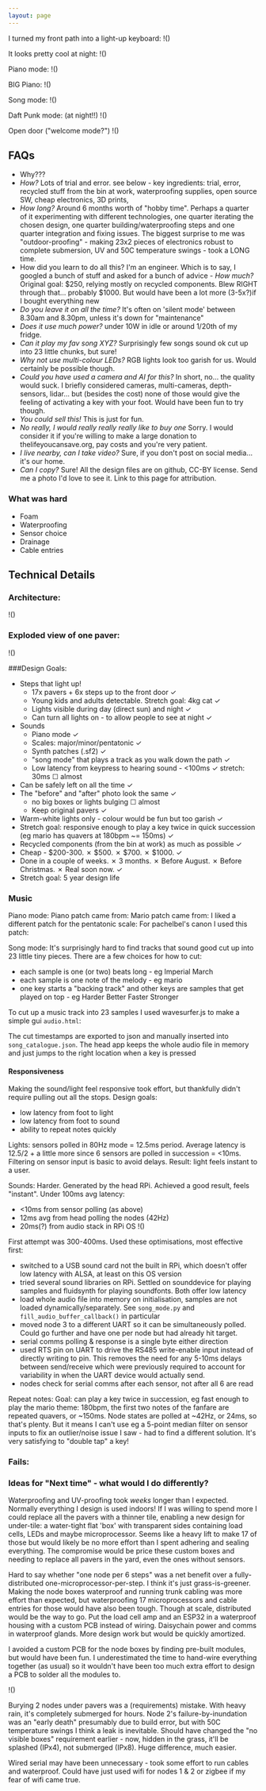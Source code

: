 ```yaml
---
layout: page
---
```



<!-- title: "My Front Path Piano" -->


I turned my front path into a light-up keyboard:
!()

It looks pretty cool at night:
!()

Piano mode:
!()

BIG Piano:
!()

Song mode:
!()

Daft Punk mode: (at night!!)
!()

Open door ("welcome mode?")
!()

## FAQs
- Why??? 
- *How?* Lots of trial and error. see below - key ingredients: trial, error, recycled stuff from the bin at work, waterproofing supplies, open source SW, cheap electronics, 3D prints,
- *How long?* Around 6 months worth of "hobby time". Perhaps a quarter of it experimenting with different technologies, one quarter iterating the chosen design, one quarter building/waterproofing steps and one quarter integration and fixing issues. The biggest surprise to me was "outdoor-proofing" - making 23x2 pieces of electronics robust to complete submersion, UV and 50C temperature swings - took a LONG time. 
- How did you learn to do all this? I'm an engineer. Which is to say, I googled a bunch of stuff and asked for a bunch of advice - *How much?* Original goal: $250, relying mostly on recycled components. Blew RIGHT through that... probably $1000. But would have been a lot more (3-5x?)if I bought everything new
- *Do you leave it on all the time?* It's often on 'silent mode' between 8.30am and 8.30pm, unless it's down for "maintenance"
- *Does it use much power?* under 10W in idle or around 1/20th of my fridge. 
- *Can it play my fav song XYZ?* Surprisingly few songs sound ok cut up into 23 little chunks, but sure! 
- *Why not use multi-colour LEDs?* RGB lights look too garish for us. Would certainly be possible though. 
- *Could you have used a camera and AI for this?* In short, no... the quality would suck. I briefly considered cameras, multi-cameras, depth-sensors, lidar... but (besides the cost) none of those would give the feeling of activating a key with your foot. Would have been fun to try though. 
- *You could sell this!* This is just for fun. 
- *No really, I would really really really like to buy one* Sorry. I would consider it if you're willing to make a large donation to thelifeyoucansave.org, pay costs and you're very patient. 
- *I live nearby, can I take video?*  Sure, if you don't post on social media... it's our home. 
- *Can I copy?* Sure! All the design files are on github, CC-BY license. Send me a photo I'd love to see it. Link to this page for attribution. 

### What was hard
- Foam
- Waterproofing
- Sensor choice
- Drainage
- Cable entries


## Technical Details

### Architecture:
!()

### Exploded view of one paver:
!()

###Design Goals:
- Steps that light up!
    - 17x pavers + 6x steps up to the front door  ✓
    - Young kids and adults detectable. Stretch goal: 4kg cat  ✓
    - Lights visible during day (direct sun) and night  ✓
    - Can turn all lights on - to allow people to see at night  ✓
- Sounds 
    - Piano mode  ✓
    - Scales: major/minor/pentatonic  ✓
    - Synth patches (.sf2)  ✓
    - "song mode" that plays a track as you walk down the path  ✓
    - Low latency from keypress to hearing sound - <100ms  ✓  stretch: 30ms   ☐ almost
- Can be safely left on all the time  ✓
- The "before" and "after" photo look the same   ✓
    - no big boxes or lights bulging  ☐ almost
    - Keep original pavers  ✓
- Warm-white lights only - colour would be fun but too garish  ✓
- Stretch goal: responsive enough to play a key twice in quick succession (eg mario has quavers at 180bpm ~= 150ms)  ✓
- Recycled components (from the bin at work) as much as possible  ✓
- Cheap - $200-300. ✗  $500. ✗  $700. ✗  $1000.  ✓
- Done in a couple of weeks. ✗  3 months. ✗  Before August. ✗   Before Christmas. ✗  Real soon now.  ✓
- Stretch goal: 5 year design life  



### Music
Piano mode:
Piano patch came from:
Mario patch came from:
I liked a different patch for the pentatonic scale:
For pachelbel's canon I used this patch: 

Song mode:
It's surprisingly hard to find tracks that sound good cut up into 23 little tiny pieces. There are a few choices for how to cut: 
- each sample is one (or two) beats long - eg Imperial March
- each sample is one note of the melody - eg mario
- one key starts a "backing track" and other keys are samples that get played on top - eg Harder Better Faster Stronger

To cut up a music track into 23 samples I used wavesurfer.js to make a simple gui `audio.html`:

The cut timestamps are exported to json and manually inserted into `song_catalogue.json`. The head app keeps the whole audio file in memory and just jumps to the right location when a key is pressed


#### Responsiveness
Making the sound/light feel responsive took effort, but thankfully didn't require pulling out all the stops. Design goals:
- low latency from foot to light
- low latency from foot to sound
- ability to repeat notes quickly

Lights: sensors polled in 80Hz mode = 12.5ms period. Average latency is 12.5/2 + a little more since 6 sensors are polled in succession = <10ms. Filtering on sensor input is basic to avoid delays. Result: light feels instant to a user. 

Sounds: Harder. Generated by the head RPi. Achieved a good result, feels "instant". Under 100ms avg latency:
- <10ms from sensor polling (as above)
- 12ms avg from head polling the nodes (42Hz)
- 20ms(?) from audio stack in RPi OS
!()

First attempt was 300-400ms. Used these optimisations, most effective first: 
- switched to a USB sound card not the built in RPi, which doesn't offer low latency with ALSA, at least on this OS version
- tried several sound libraries on RPi. Settled on sounddevice for playing samples and fluidsynth for playing soundfonts. Both offer low latency
- load whole audio file into memory on initialisation, samples are not loaded dynamically/separately. See `song_mode.py` and `fill_audio_buffer_callback()` in particular
- moved node 3 to a different UART so it can be simultaneously polled. Could go further and have one per node but had already hit target. 
- serial comms polling & response is a single byte either direction
- used RTS pin on UART to drive the RS485 write-enable input instead of directly writing to pin. This removes the need for any 5-10ms delays between send/receive which were previously required to account for variability in when the UART device would actually send. 
- nodes check for serial comms after each sensor, not after all 6 are read

Repeat notes:
Goal: can play a key twice in succession, eg fast enough to play the mario theme: 180bpm, the first two notes of the fanfare are repeated quavers, or ~150ms. Node states are polled at ~42Hz, or 24ms, so that's plenty. But it means I can't use eg a 5-point median filter on sensor inputs to fix an outlier/noise issue I saw - had to find a different solution. It's very satisfying to "double tap" a key! 



### Fails:


### Ideas for "Next time" - what would I do differently?

Waterproofing and UV-proofing took *weeks* longer than I expected. Normally everything I design is used indoors! If I was willing to spend more I could replace all the pavers with a thinner tile, enabling a new design for under-tile: a water-tight flat 'box' with transparent sides containing load cells, LEDs and maybe microprocessor. Seems like a heavy lift to make 17 of those but would likely be no more effort than I spent adhering and sealing everything. The compromise would be price these custom boxes and needing to replace all pavers in the yard, even the ones without sensors. 

Hard to say whether "one node per 6 steps" was a net benefit over a fully-distributed one-microprocessor-per-step. I think it's just grass-is-greener. Making the node boxes waterproof and running trunk cabling was more effort than expected, but waterproofing 17 microprocessors and cable entries for those would have also been tough. Though at scale, distributed would be the way to go. Put the load cell amp and an ESP32 in a waterproof housing with a custom PCB instead of wiring. Daisychain power and comms in waterproof glands. More design work but would be quickly amortized.

I avoided a custom PCB for the node boxes by finding pre-built modules, but would have been fun. I underestimated the time to hand-wire everything together (as usual) so it wouldn't have been too much extra effort to design a PCB to solder all the modules to. 

!()

Burying 2 nodes under pavers was a (requirements) mistake. With heavy rain, it's completely submerged for hours. Node 2's failure-by-inundation was an "early death" presumably due to build error, but with 50C temperature swings I think a leak is inevitable. Should have changed the "no visible boxes" requirement earlier - now, hidden in the grass, it'll be splashed (IPx4), not submerged (IPx8). Huge difference, much easier.  

Wired serial may have been unnecessary - took some effort to run cables and waterproof. Could have just used wifi for nodes 1 & 2 or zigbee if my fear of wifi came true. 

